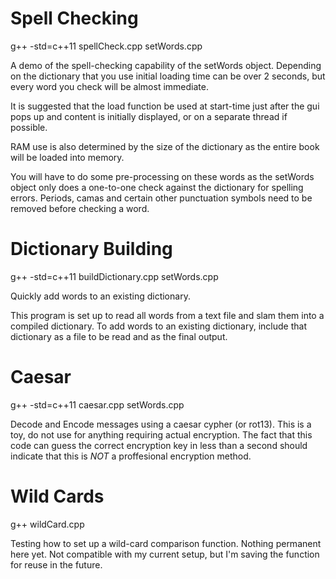# Spell Checking
g++ -std=c++11 spellCheck.cpp setWords.cpp

A demo of the spell-checking capability of the setWords object. Depending on the dictionary that you use initial loading time can be over 2 seconds, but every word you check will be almost immediate.

It is suggested that the load function be used at start-time just after the gui pops up and content is initially displayed, or on a separate thread if possible. 

RAM use is also determined by the size of the dictionary as the entire book will be loaded into memory.


You will have to do some pre-processing on these words as the setWords object only does a one-to-one check against the dictionary for spelling errors. Periods, camas and certain other punctuation symbols need to be removed before checking a word.

# Dictionary Building
g++ -std=c++11 buildDictionary.cpp setWords.cpp

Quickly add words to an existing dictionary. 

This program is set up to read all words from a text file and slam them into a compiled dictionary. 
To add words to an existing dictionary, include that dictionary as a file to be read and as the final output.

# Caesar
g++ -std=c++11 caesar.cpp setWords.cpp

Decode and Encode messages using a caesar cypher (or rot13). This is a toy, do not use for anything requiring actual encryption. The fact that this code can guess the correct encryption key in less than a second should indicate that this is <em>NOT</em> a proffesional encryption method.

# Wild Cards
g++ wildCard.cpp

Testing how to set up a wild-card comparison function. Nothing permanent here yet. Not compatible with my current setup, but I'm saving the function for reuse in the future.

